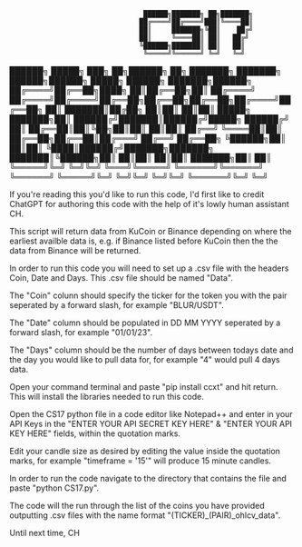 

                                     ██████╗███████╗ ██╗███████╗                                              
                                    ██╔════╝██╔════╝███║╚════██║                                              
                                    ██║     ███████╗╚██║    ██╔╝                                              
                                    ██║     ╚════██║ ██║   ██╔╝                                               
                                    ╚██████╗███████║ ██║   ██║                                                
                                     ╚═════╝╚══════╝ ╚═╝   ╚═╝                                                
                                                                                                              
 ██████╗ █████╗ ███╗   ██╗██████╗ ██╗     ███████╗    ███████╗ ██████╗██████╗  █████╗ ██████╗ ███████╗██████╗ 
██╔════╝██╔══██╗████╗  ██║██╔══██╗██║     ██╔════╝    ██╔════╝██╔════╝██╔══██╗██╔══██╗██╔══██╗██╔════╝██╔══██╗
██║     ███████║██╔██╗ ██║██║  ██║██║     █████╗      ███████╗██║     ██████╔╝███████║██████╔╝█████╗  ██████╔╝
██║     ██╔══██║██║╚██╗██║██║  ██║██║     ██╔══╝      ╚════██║██║     ██╔══██╗██╔══██║██╔═══╝ ██╔══╝  ██╔══██╗
╚██████╗██║  ██║██║ ╚████║██████╔╝███████╗███████╗    ███████║╚██████╗██║  ██║██║  ██║██║     ███████╗██║  ██║
 ╚═════╝╚═╝  ╚═╝╚═╝  ╚═══╝╚═════╝ ╚══════╝╚══════╝    ╚══════╝ ╚═════╝╚═╝  ╚═╝╚═╝  ╚═╝╚═╝     ╚══════╝╚═╝  ╚═╝
                                                                                                              



If you're reading this you'd like to run this code, I'd first like to credit ChatGPT for authoring this code with the help of it's lowly human assistant CH.

This script will return data from KuCoin or Binance depending on where the earliest availble data is, e.g. if Binance listed before KuCoin then the the data from Binance will be returned.

In order to run this code you will need to set up a .csv file with the headers Coin, Date and Days. This .csv file should be named "Data".

The "Coin" colunn should specify the ticker for the token you with the pair seperated by a forward slash, for example "BLUR/USDT".

The "Date" column should be populated in DD MM YYYY seperated by a forward slash, for example "01/01/23".

The "Days" column should be the number of days between todays date and the day you would like to pull data for, for example "4" would pull 4 days data.

Open your command terminal and paste "pip install ccxt" and hit return. This will install the libraries needed to run this code.

Open the CS17 python file in a code editor like Notepad++ and enter in your API Keys in the "ENTER YOUR API SECRET KEY HERE" & "ENTER YOUR API KEY HERE" fields, within the quotation marks.

Edit your candle size as desired by editing the value inside the quotation marks, for example "timeframe = '15'" will produce 15 minute candles.

In order to run the code navigate to the directory that contains the file and paste "python CS17.py".

The code will the run through the list of the coins you have provided outputting .csv files with the name format "(TICKER)_(PAIR)_ohlcv_data".


Until next time, 
CH
